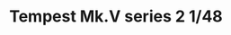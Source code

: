 ---
title: "Tempest Mk.V series 2  1/48"
price: 4500 
desc: "PROFIPACK, Tempest Mk.V series 2  1/48, razmera: 1/48"
img_path: "/assets/img/82122.jpg"
brand: AMMO
available: false
special_offer: false
new: false
soon: false
cat: "Plasticne-Makete"
subcat: "PM-EDUARD"
subsubcat: ""
sifra: "82122"
---